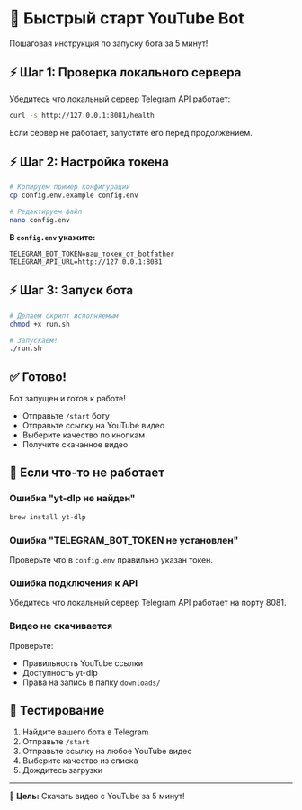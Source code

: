# 🚀 Быстрый старт YouTube Bot

Пошаговая инструкция по запуску бота за 5 минут!

## ⚡ Шаг 1: Проверка локального сервера

Убедитесь что локальный сервер Telegram API работает:

```bash
curl -s http://127.0.0.1:8081/health
```

Если сервер не работает, запустите его перед продолжением.

## ⚡ Шаг 2: Настройка токена

```bash
# Копируем пример конфигурации
cp config.env.example config.env

# Редактируем файл
nano config.env
```

**В `config.env` укажите:**
```env
TELEGRAM_BOT_TOKEN=ваш_токен_от_botfather
TELEGRAM_API_URL=http://127.0.0.1:8081
```

## ⚡ Шаг 3: Запуск бота

```bash
# Делаем скрипт исполняемым
chmod +x run.sh

# Запускаем!
./run.sh
```

## ✅ Готово!

Бот запущен и готов к работе! 

- Отправьте `/start` боту
- Отправьте ссылку на YouTube видео
- Выберите качество по кнопкам
- Получите скачанное видео

## 🔧 Если что-то не работает

### Ошибка "yt-dlp не найден"
```bash
brew install yt-dlp
```

### Ошибка "TELEGRAM_BOT_TOKEN не установлен"
Проверьте что в `config.env` правильно указан токен.

### Ошибка подключения к API
Убедитесь что локальный сервер Telegram API работает на порту 8081.

### Видео не скачивается
Проверьте:
- Правильность YouTube ссылки
- Доступность yt-dlp
- Права на запись в папку `downloads/`

## 📱 Тестирование

1. Найдите вашего бота в Telegram
2. Отправьте `/start`
3. Отправьте ссылку на любое YouTube видео
4. Выберите качество из списка
5. Дождитесь загрузки

---

**🎯 Цель:** Скачать видео с YouTube за 5 минут!
